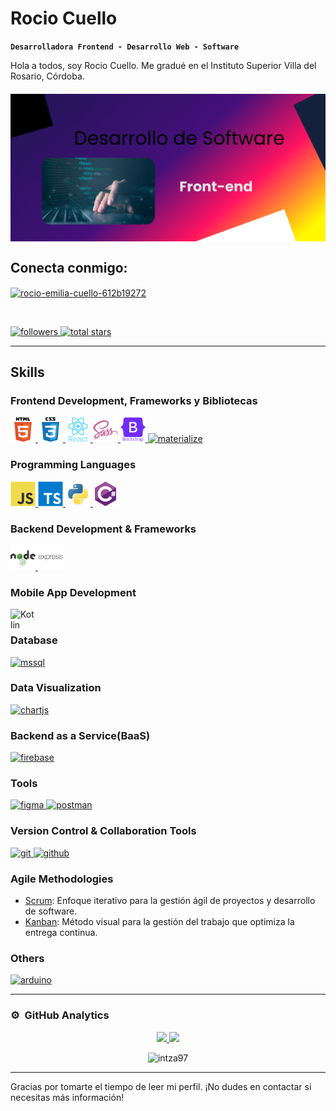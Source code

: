 # Rocio Cuello
**`Desarrolladora Frontend - Desarrollo Web - Software`**

Hola a todos, soy Rocio Cuello. Me gradué en el Instituto Superior Villa del Rosario, Córdoba.

<img src="Fondo.png" alt="Fondo" style="display: block; margin: 20px auto; max-width: 100%; height: auto;">

## Conecta conmigo:
<p align="left">
  <a href="https://linkedin.com/in/rocio-emilia-cuello-612b19272" target="_blank">
    <img align="center" src="https://raw.githubusercontent.com/rahuldkjain/github-profile-readme-generator/master/src/images/icons/Social/linked-in-alt.svg" alt="rocio-emilia-cuello-612b19272" height="30" width="40" />
  </a>
</p>
<br>

<p align="left">
  <a href="https://github.com/Intza97?tab=followers" target="_blank">
    <img alt="followers" title="Follow me on Github" src="https://custom-icon-badges.demolab.com/github/followers/Intza97?color=236ad3&labelColor=1155ba&style=for-the-badge&logo=person-add&label=Follow&logoColor=white"/>
  </a>
  <a href="https://github.com/Intza97?tab=repositories&sort=stargazers" target="_blank">
    <img alt="total stars" title="Total stars on GitHub" src="https://custom-icon-badges.demolab.com/github/stars/Intza97?color=55960c&style=for-the-badge&labelColor=488207&logo=star"/>
  </a>
</p>

---

## Skills

### Frontend Development, Frameworks y Bibliotecas
<p align="left">
  <a href="https://www.w3.org/html/" target="_blank" rel="noreferrer">
    <img src="https://raw.githubusercontent.com/devicons/devicon/master/icons/html5/html5-original-wordmark.svg" alt="html5" width="40" height="40"/>
  </a>
  <a href="https://www.w3schools.com/css/" target="_blank" rel="noreferrer">
    <img src="https://raw.githubusercontent.com/devicons/devicon/master/icons/css3/css3-original-wordmark.svg" alt="css3" width="40" height="40"/>
  </a>
  <a href="https://reactjs.org/" target="_blank" rel="noreferrer">
    <img src="https://raw.githubusercontent.com/devicons/devicon/master/icons/react/react-original-wordmark.svg" alt="react" width="40" height="40"/>
  </a>
  <a href="https://sass-lang.com" target="_blank" rel="noreferrer">
    <img src="https://raw.githubusercontent.com/devicons/devicon/master/icons/sass/sass-original.svg" alt="sass" width="40" height="40"/>
  </a>
  <a href="https://getbootstrap.com" target="_blank" rel="noreferrer">
    <img src="https://raw.githubusercontent.com/devicons/devicon/master/icons/bootstrap/bootstrap-plain-wordmark.svg" alt="bootstrap" width="40" height="40"/>
  </a>
  <a href="https://materializecss.com/" target="_blank" rel="noreferrer">
    <img src="https://raw.githubusercontent.com/prplx/svg-logos/5585531d45d294869c4eaab4d7cf2e9c167710a9/svg/materialize.svg" alt="materialize" width="40" height="40"/>
  </a>
</p>

### Programming Languages
<p align="left">
  <a href="https://developer.mozilla.org/en-US/docs/Web/JavaScript" target="_blank" rel="noreferrer">
    <img src="https://raw.githubusercontent.com/devicons/devicon/master/icons/javascript/javascript-original.svg" alt="javascript" width="40" height="40"/>
  </a>
  <a href="https://www.typescriptlang.org/" target="_blank" rel="noreferrer">
    <img src="https://raw.githubusercontent.com/devicons/devicon/master/icons/typescript/typescript-original.svg" alt="typescript" width="40" height="40"/>
  </a>
  <a href="https://www.python.org" target="_blank" rel="noreferrer">
    <img src="https://raw.githubusercontent.com/devicons/devicon/master/icons/python/python-original.svg" alt="python" width="40" height="40"/>
  </a>
  <a href="https://www.w3schools.com/cs/" target="_blank" rel="noreferrer">
    <img src="https://raw.githubusercontent.com/devicons/devicon/master/icons/csharp/csharp-original.svg" alt="csharp" width="40" height="40"/>
  </a>
</p>

### Backend Development & Frameworks
<p align="left">
  <a href="https://nodejs.org" target="_blank" rel="noreferrer">
    <img src="https://raw.githubusercontent.com/devicons/devicon/master/icons/nodejs/nodejs-original-wordmark.svg" alt="nodejs" width="40" height="40"/>
  </a>
  <a href="https://expressjs.com" target="_blank" rel="noreferrer">
    <img src="https://raw.githubusercontent.com/devicons/devicon/master/icons/express/express-original-wordmark.svg" alt="express" width="40" height="40"/>
  </a>
</p>

### Mobile App Development
<p align="left">
  <img align="left" alt="Kotlin" width="40px" style="padding-right:10px;" src="https://cdn.jsdelivr.net/gh/devicons/devicon/icons/kotlin/kotlin-original.svg"/>
</p>
<br>

### Database
<p align="left">
  <a href="https://www.microsoft.com/en-us/sql-server" target="_blank" rel="noreferrer">
    <img src="https://www.svgrepo.com/show/303229/microsoft-sql-server-logo.svg" alt="mssql" width="40" height="40"/>
  </a>
</p>

### Data Visualization
<p align="left">
  <a href="https://www.chartjs.org" target="_blank" rel="noreferrer">
    <img src="https://www.chartjs.org/media/logo-title.svg" alt="chartjs" width="40" height="40"/>
  </a>
</p>

### Backend as a Service(BaaS)
<p align="left">
  <a href="https://firebase.google.com/" target="_blank" rel="noreferrer">
    <img src="https://www.vectorlogo.zone/logos/firebase/firebase-icon.svg" alt="firebase" width="40" height="40"/>
  </a>
</p>

### Tools
<p align="left">
  <a href="https://www.figma.com/" target="_blank" rel="noreferrer">
    <img src="https://www.vectorlogo.zone/logos/figma/figma-icon.svg" alt="figma" width="40" height="40"/>
  </a>
  <a href="https://postman.com" target="_blank" rel="noreferrer">
    <img src="https://www.vectorlogo.zone/logos/getpostman/getpostman-icon.svg" alt="postman" width="40" height="40"/>
  </a>
</p>

### Version Control & Collaboration Tools
<p align="left">
  <a href="https://git-scm.com/" target="_blank" rel="noreferrer">
    <img src="https://www.vectorlogo.zone/logos/git-scm/git-scm-icon.svg" alt="git" width="40" height="40"/>
  </a>
  <a href="https://github.com/" target="_blank" rel="noreferrer"> <img src="https://cdn.jsdelivr.net/gh/devicons/devicon/icons/github/github-original.svg" alt="github" width="40" height="40"/> </a>
</p>

### Agile Methodologies
- [Scrum](https://www.scrum.org/): Enfoque iterativo para la gestión ágil de proyectos y desarrollo de software.
- [Kanban](https://kanbanize.com/kanban-resources/getting-started/what-is-kanban): Método visual para la gestión del trabajo que optimiza la entrega continua.

### Others
<p align="left">
  <a href="https://www.arduino.cc/" target="_blank" rel="noreferrer">
    <img src="https://cdn.worldvectorlogo.com/logos/arduino-1.svg" alt="arduino" width="40" height="40"/>
  </a>
</p>

---

### ⚙️ &nbsp;GitHub Analytics
<p align="center">
  <a href="https://github.com/Intza97">
    <img height="180em" src="https://github-readme-stats-eight-theta.vercel.app/api?username=Intza97&show_icons=true&theme=algolia&include_all_commits=true&count_private=true"/>
    <img height="180em" src="https://github-readme-stats-eight-theta.vercel.app/api/top-langs/?username=Intza97&layout=compact&langs_count=8&theme=algolia"/>
  </a>
</p>
<p align="center" >
<img src="https://github-readme-streak-stats.herokuapp.com/?user=intza97&locale=es" alt="intza97" />
</p>

---

Gracias por tomarte el tiempo de leer mi perfil. ¡No dudes en contactar si necesitas más información!  